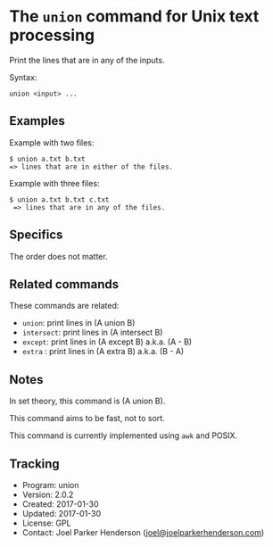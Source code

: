 # The `union` command for Unix text processing

Print the lines that are in any of the inputs.

Syntax:

    union <input> ...


## Examples

Example with two files:

    $ union a.txt b.txt
    => lines that are in either of the files.

Example with three files:

    $ union a.txt b.txt c.txt
     => lines that are in any of the files.


## Specifics

The order does not matter.


## Related commands

These commands are related:

  * `union`: print lines in (A union B)
  * `intersect`: print lines in (A intersect B)
  * `except`: print lines in (A except B) a.k.a. (A - B)
  * `extra` : print lines in (A extra B) a.k.a. (B - A)


## Notes

In set theory, this command is (A union B).

This command aims to be fast, not to sort.

This command is currently implemented using `awk` and POSIX.


## Tracking

* Program: union
* Version: 2.0.2
* Created: 2017-01-30
* Updated: 2017-01-30
* License: GPL
* Contact: Joel Parker Henderson (joel@joelparkerhenderson.com)

